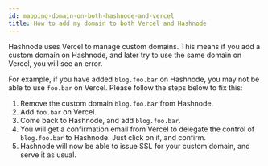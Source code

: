 ```yaml
---
id: mapping-domain-on-both-hashnode-and-vercel
title: How to add my domain to both Vercel and Hashnode
---
```


Hashnode uses Vercel to manage custom domains. This means if you add a custom domain on Hashnode, and later try to use the same domain on Vercel, you will see an error.

For example, if you have added `blog.foo.bar` on Hashnode, you may not be able to use `foo.bar` on Vercel. Please follow the steps below to fix this:

1. Remove the custom domain `blog.foo.bar` from Hashnode.
2. Add `foo.bar` on Vercel.
3. Come back to Hashnode, and add `blog.foo.bar`.
4. You will get a confirmation email from Vercel to delegate the control of `blog.foo.bar` to Hashnode. Just click on it, and confirm.
5. Hashnode will now be able to issue SSL for your custom domain, and serve it as usual.